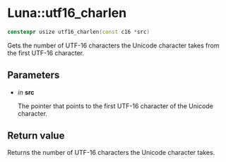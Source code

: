 # Luna::utf16_charlen

```c++
constexpr usize utf16_charlen(const c16 *src)
```

Gets the number of UTF-16 characters the Unicode character takes from the first UTF-16 character. 



## Parameters
* *in* **src**

    The pointer that points to the first UTF-16 character of the Unicode character. 

## Return value
Returns the number of UTF-16 characters the Unicode character takes. 

